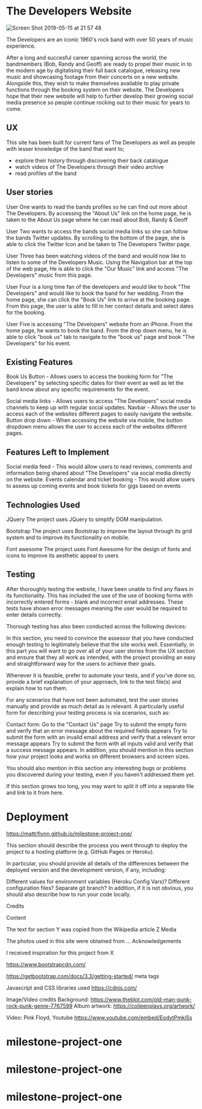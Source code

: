 # **The Developers Website**

![Screen Shot 2019-05-15 at 21 57 48](https://user-images.githubusercontent.com/33867851/57809157-d40f9b80-775c-11e9-844f-7b61d9ac5d2a.png)

The Developers are an iconic 1960's rock band with over 50 years of music experience. 

After a long and succesful career spanning across the world, the bandmembers (Bob, Randy and Geoff) are ready to propel their music in to the modern age by digitalising their full back catalogue, releasing new music and showcasing footage from their concerts on a new website. Alongside this, they wish to make themselves available to play private functions through the booking system on their website. The Developers hope that their new website will help to further develop their growing social media presence so people continue rocking out to their music for years to come.

## UX

This site has been built for current fans of The Developers as well as people with lesser knowledge of the band that want to;
- explore their history through discovering their back catalogue
- watch videos of The Developers through their video archive
- read profiles of the band

## User stories
User One wants to read the bands profiles so he can find out more about The Developers. By accessing the "About Us" link on the home page, he is taken to the About Us page where he can read about Bob, Randy & Geoff

User Two  wants to access the bands social media links so she can follow the bands Twitter updates. By scrolling to the bottom of the page, she is able to click the Twitter Icon and be taken to The Developers Twitter page.

User Three has been watching videos of the band and would now like to listen to some of the Developers Music. Using the Navigation bar at the top of the web page, He is able to click the "Our Music" link and access "The Developers" music from this page.

User Four is a long time fan of the developers and would like to book "The Developers" and would like to book the band for her wedding. From the home page, she can click the "Book Us" link to arrive at the booking page. From this page, the user is able to fill in her contact details and select dates for the booking.

User Five is accessing "The Developers" website from an iPhone. From the home page, he wants to book the band. From the drop down menu, he is able to click "book us" tab to navigate to the "book us" page and book "The Developers" for his event.

## Existing Features
Book Us Button - Allows users to access the booking form for "The Developers" by selecting specific dates for their event as well as let the band know about any specific requirements for the event.

Social media links - Allows users to access "The Developers" social media channels to keep up with regular social updates.
Navbar - Allows the user to access each of the websites different pages to easily navigate the website.
Button drop down - When accessing the website via mobile, the button dropdown menu allows the user to access each of the websites different pages.

## Features Left to Implement
Social media feed - This would allow users to read reviews, comments and information being shared about "The Developers" via social media directly on the website.
Events calendar and ticket booking - This would allow users to assess up coming events and book tickets for gigs based on events

## Technologies Used
JQuery
The project uses JQuery to simplify DOM manipulation.

Bootstrap
The project uses Bootstrap to improve the layout through its grid system and to improve its functionality on mobile.

Font awesome
The project uses Font Awesome for the design of fonts and icons to improve its aesthetic appeal to users

## Testing

After thoroughly testing the website, I have been unable to find any flaws in its functionality. This has included the use of the use of booking forms with incorrectly entered forms - blank and incorrect email addresses. These tests have shown error messages meaning the user would be required to enter details correctly.

Thorough testing has also been conducted across the following devices:



In this section, you need to convince the assessor that you have conducted enough testing to legitimately believe that the site works well. Essentially, in this part you will want to go over all of your user stories from the UX section and ensure that they all work as intended, with the project providing an easy and straightforward way for the users to achieve their goals.

Whenever it is feasible, prefer to automate your tests, and if you've done so, provide a brief explanation of your approach, link to the test file(s) and explain how to run them.

For any scenarios that have not been automated, test the user stories manually and provide as much detail as is relevant. A particularly useful form for describing your testing process is via scenarios, such as:

Contact form:
Go to the "Contact Us" page
Try to submit the empty form and verify that an error message about the required fields appears
Try to submit the form with an invalid email address and verify that a relevant error message appears
Try to submit the form with all inputs valid and verify that a success message appears.
In addition, you should mention in this section how your project looks and works on different browsers and screen sizes.

You should also mention in this section any interesting bugs or problems you discovered during your testing, even if you haven't addressed them yet.

If this section grows too long, you may want to split it off into a separate file and link to it from here.

# Deployment

https://mattrflynn.github.io/milestone-project-one/

This section should describe the process you went through to deploy the project to a hosting platform (e.g. GitHub Pages or Heroku).

In particular, you should provide all details of the differences between the deployed version and the development version, if any, including:

Different values for environment variables (Heroku Config Vars)?
Different configuration files?
Separate git branch?
In addition, if it is not obvious, you should also describe how to run your code locally.

Credits

Content

The text for section Y was copied from the Wikipedia article Z
Media

The photos used in this site were obtained from ...
Acknowledgements

I received inspiration for this project from X





https://www.bootstrapcdn.com/

https://getbootstrap.com/docs/3.3/getting-started/ meta tags

Javascript and CSS libraries used
https://cdnjs.com/

Image/Video credits
Background: https://www.theblot.com/old-man-punk-rock-punk-genre-7767599
Album artwork: https://colleenplays.org/artwork/

Video: Pink Floyd, Youtube https://www.youtube.com/embed/EodytPmki5s


# milestone-project-one
# milestone-project-one
# milestone-project-one

